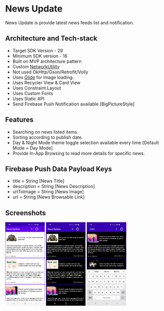 <h1>News Update</h1>

News Update is provide latest news feeds list and notification.

## Architecture and Tech-stack
* Target SDK Version - 29
* Minimum SDK version - 16
* Built on MVP architecture pattern
* Custom [NetworkUtility](https://github.com/rahulsinghfaujdar/NewsDetail/blob/main/app/src/main/java/com/newsdetail/network/NetworkAdapter.java)
* Not used OkHttp/Gson/Retrofit/Volly
* Uses [Glide](https://github.com/bumptech/glide) for image loading.
* Uses Recycler View & Card View
* Uses Constraint Layout
* Uses Custom Fonts
* Uses Static API
* Send Firebase Push Notification available [BigPictureStyle]

## Features
* Searching on news listed items.
* Sorting according to publish date.
* Day & Night Mode theme toggle selection available every time [Default Mode = Day Mode]
* Provide In-App Browsing to read more details for specific news.

## Firebase Push Data Payload Keys
* title = String          [News Title]
* description = String    [News Description]
* urlToImage = String     [News Image]
* url = String            [News Browsable Link]

## Screenshots
<img src="https://github.com/rahulsinghfaujdar/NewsDetail/blob/main/screenshots/Screenshot_20221006_130541.png" width="25%"></img> <img src="https://github.com/rahulsinghfaujdar/NewsDetail/blob/main/screenshots/Screenshot_20221006_130620.png" width="25%"></img> <img src="https://github.com/rahulsinghfaujdar/NewsDetail/blob/main/screenshots/Screenshot_20221006_130653.png" width="25%"></img>

